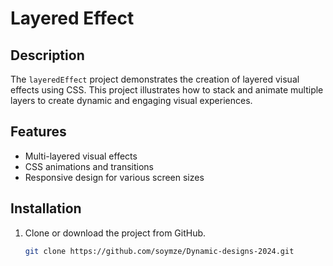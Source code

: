 # Layered Effect

## Description
The `layeredEffect` project demonstrates the creation of layered visual effects using CSS. This project illustrates how to stack and animate multiple layers to create dynamic and engaging visual experiences.

## Features
- Multi-layered visual effects
- CSS animations and transitions
- Responsive design for various screen sizes

## Installation
1. Clone or download the project from GitHub.
   ```bash
   git clone https://github.com/soymze/Dynamic-designs-2024.git
